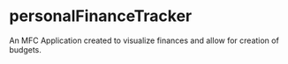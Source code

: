 # personalFinanceTracker
An MFC Application created to visualize finances and allow for creation of budgets.
